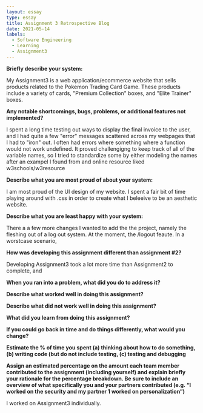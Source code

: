 ```yaml
---
layout: essay
type: essay
title: Assignment 3 Retrospective Blog
date: 2021-05-14
labels:
  - Software Engineering
  - Learning
  - Assignment3
---
```

**Briefly describe your system:**

My Assignment3 is a web application/ecommerce website that sells products related to the Pokemon Trading Card Game. These products include a variety of cards, "Premium Collection" boxes, and "Elite Trainer" boxes.

**Any notable shortcomings, bugs, problems, or additional features not implemented?**

I spent a long time testing out ways to display the final invoice to the user, and I had quite a few "error" messages scattered across my webpages that I had to "iron" out. I often had errors where something where a function would not work undefined. It proved challengigng to keep track of all of the variable names, so I tried to standardize some by either modeling the names after an exampel I found from and online resource liked w3schools/w3resource

**Describe what you are most proud of about your system:**

I am most proud of the UI design of my website. I spent a fair bit of time playing around with .css in order to create what I beleeive to be an aesthetic website.

**Describe what you are least happy with your system:**

There a a few more changes I wanted to add the the project, namely the fleshing out of a log out system. At the moment, the /logout feaute. In a worstcase scenario, 

**How was developing this assignment different than assignment #2?**

Developing Assignment3 took a lot more time than Assignment2 to complete, and

**When you ran into a problem, what did you do to address it?**



**Describe what worked well in doing this assignment?**



**Describe what did not work well in doing this assignment?**



**What did you learn from doing this assignment?**



**If you could go back in time and do things differently, what would you change?**



**Estimate the % of time you spent (a) thinking about how to do something, (b) writing code (but do not include testing, (c) testing and debugging**



**Assign an estimated percentage on the amount each team member contributed to the assignment (including yourself) and explain briefly your rationale for the percentage breakdown. Be sure to include an overview of what specifically you and your partners contributed (e.g. “I worked on the security and my partner 1 worked on personalization”)**

I worked on Assignment3 individually.
